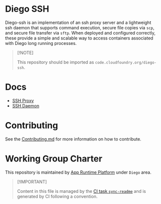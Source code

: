 # Diego SSH

Diego-ssh is an implementation of an ssh proxy server and a lightweight
ssh daemon that supports command execution, secure file copies via
`scp`, and secure file transfer via `sftp`. When deployed and configured
correctly, these provide a simple and scalable way to access containers
associated with Diego long running processes.

> \[!NOTE\]
>
> This repository should be imported as
> `code.cloudfoundry.org/diego-ssh`.

# Docs

-   [SSH Proxy](./docs/010-proxy.md)
-   [SSH Daemon](./docs/020-ssh-daemon.md)

# Contributing

See the [Contributing.md](./.github/CONTRIBUTING.md) for more
information on how to contribute.

# Working Group Charter

This repository is maintained by [App Runtime
Platform](https://github.com/cloudfoundry/community/blob/main/toc/working-groups/app-runtime-platform.md)
under `Diego` area.

> \[!IMPORTANT\]
>
> Content in this file is managed by the [CI task
> `sync-readme`](https://github.com/cloudfoundry/wg-app-platform-runtime-ci/blob/main/shared/tasks/sync-readme/metadata.yml)
> and is generated by CI following a convention.
